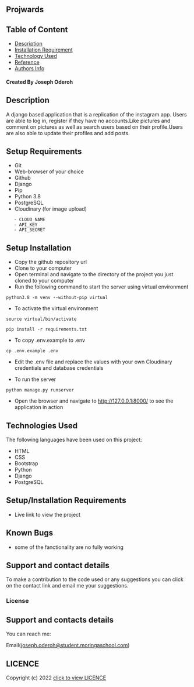 ## Projwards

## Table of Content
+ [Description](#description)
+ [Installation Requirement](#Installation)
+ [Technology Used](#technology-used)
+ [Reference](#reference)
+ [Authors Info](#author-Info)

#### Created By Joseph Oderoh

## Description

A django based application that is a replication of the instagram app. Users are able to log in, register if they have no accounts.Like pictures and comment on pictures as well as search users based on their profile.Users are also able to update their profiles and add posts.
## Setup Requirements

- Git
- Web-browser of your choice
- Github
- Django 
- Pip
- Python 3.8
- PostgreSQL
- Cloudinary (for image upload) 
```
   - CLOUD_NAME 
   - API_KEY
   - API_SECRET
```

## Setup Installation

- Copy the github repository url
- Clone to your computer
- Open terminal and navigate to the directory of the project you just cloned to your computer
- Run the following command to start the server using virtual environment

```
python3.8 -m venv --without-pip virtual
```

- To activate the virtual environment

```
source virtual/bin/activate
```


```
pip install -r requirements.txt
```

- To copy .env.example to .env

```
cp .env.example .env
```

- Edit the .env file and replace the values with your own Cloudinary credentials and database credentials

- To run the server

```
python manage.py runserver

```


- Open the browser and navigate to http://127.0.0.1:8000/ to see the application in action

## Technologies Used

The following languages have been used on this project:

- HTML
- CSS
- Bootstrap
- Python
- Django
- PostgreSQL

## Setup/Installation Requirements

- Live link to view the project



    
## Known Bugs

 * some of the fanctionality are no fully working

## Support and contact details 

To make a contribution to the code used or any suggestions you can click on the contact link and email me your suggestions.

### License
## Support and contacts details
You can reach me:

Email(joseph.oderoh@student.moringaschool.com) 

## LICENCE  
Copyright (c) 2022 [click to view LICENCE](LICENSE)


